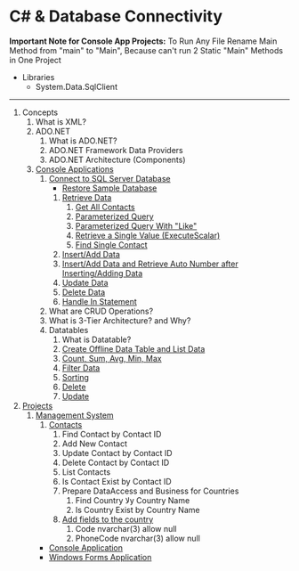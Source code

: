 # C# & Database Connectivity

**Important Note for Console App Projects:** To Run Any File Rename Main Method from "main" to "Main", Because can't run 2 Static "Main" Methods in One Project

- Libraries
    - System.Data.SqlClient

---

1. Concepts
    1. What is XML?
    2. ADO.NET
        1. What is ADO.NET?
        2. ADO.NET Framework Data Providers
        3. ADO.NET Architecture (Components)
    3. [Console Applications](ConsoleApplications/ConsoleApplications)
        1. [Connect to SQL Server Database](ConsoleApplications/ConsoleApplications/src/_1_connect_to_sql_server_database)
            - [Restore Sample Database](ConsoleApplications/ConsoleApplications/Database)
            1. [Retrieve Data](ConsoleApplications/ConsoleApplications/src/_1_connect_to_sql_server_database/_1_1_retrieve_data)
                1. [Get All Contacts](ConsoleApplications/ConsoleApplications/src/_1_connect_to_sql_server_database/_1_1_retrieve_data/_1_1_1_get_all_contacts)
                2. [Parameterized Query](ConsoleApplications/ConsoleApplications/src/_1_connect_to_sql_server_database/_1_1_retrieve_data/_1_1_2_parameterized_query)
                3. [Parameterized Query With "Like"](ConsoleApplications/ConsoleApplications/src/_1_connect_to_sql_server_database/_1_1_retrieve_data/_1_1_3_parameterized_query_with_like)
                4. [Retrieve a Single Value (ExecuteScalar)](ConsoleApplications/ConsoleApplications/src/_1_connect_to_sql_server_database/_1_1_retrieve_data/_1_1_4_retrieve_a_single_value)
                5. [Find Single Contact](ConsoleApplications/ConsoleApplications/src/_1_connect_to_sql_server_database/_1_1_retrieve_data/_1_1_5_find_single_contact)
            2. [Insert/Add Data](ConsoleApplications/ConsoleApplications/src/_1_connect_to_sql_server_database/_1_2_insert_and_add_data)
            3. [Insert/Add Data and Retrieve Auto Number after Inserting/Adding Data](ConsoleApplications/ConsoleApplications/src/_1_connect_to_sql_server_database/_1_3_insert_and_add_data_and_retrieve_auto_number_after_inserting_and_adding_data)
            4. [Update Data](ConsoleApplications/ConsoleApplications/src/_1_connect_to_sql_server_database/_1_4_update_data)
            5. [Delete Data](ConsoleApplications/ConsoleApplications/src/_1_connect_to_sql_server_database/_1_5_delete_data)
            6. [Handle In Statement](ConsoleApplications/ConsoleApplications/src/_1_connect_to_sql_server_database/_1_6_handle_in_statement)
        2. What are CRUD Operations?
        3. What is 3-Tier Architecture? and Why?
        4. Datatables
            1. What is Datatable?
            2. [Create Offline Data Table and List Data](ConsoleApplications/ConsoleApplications/src/_4_datatables/_4_2_create_offline_data_table_and_list_data)
            3. [Count, Sum, Avg, Min, Max](ConsoleApplications/ConsoleApplications/src/_4_datatables/_4_3_count_and_sum_and_avg_and_min_and_max)
            4. [Filter Data](ConsoleApplications/ConsoleApplications/src/_4_datatables/_4_4_filter_data)
            5. [Sorting](ConsoleApplications/ConsoleApplications/src/_4_datatables/_4_5_sorting)
            6. [Delete](ConsoleApplications/ConsoleApplications/src/_4_datatables/_4_6_delete)
            7. [Update](ConsoleApplications/ConsoleApplications/src/_4_datatables/_4_7_update)
2. [Projects](Projects)
    1. [Management System](Projects/ManagementSystem)
        1. [Contacts](Projects/ManagementSystem/Contacts)
            1. Find Contact by Contact ID
            2. Add New Contact
            3. Update Contact by Contact ID
            4. Delete Contact by Contact ID
            5. List Contacts
            6. Is Contact Exist by Contact ID
            7. Prepare DataAccess and Business for Countries
                1. Find Country لاy Country Name
                2. Is Country Exist by Country Name
            8. [Add fields to the country](Projects/ManagementSystem/Contacts/Database/AddFieldsToTheCountry.sql)
                1. Code nvarchar(3) allow null
                2. PhoneCode nvarchar(3) allow null
        - [Console Application](Projects/ManagementSystem/Contacts/Contacts-ConsoleApplication-PresentationLayer)
        - [Windows Forms Application](Projects/ManagementSystem/Contacts/Contacts-WindowsFormsApplication-PresentationLayer)